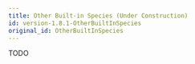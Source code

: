 ```yaml
---
title: Other Built-in Species (Under Construction)
id: version-1.8.1-OtherBuiltInSpecies
original_id: OtherBuiltInSpecies
---
```



TODO